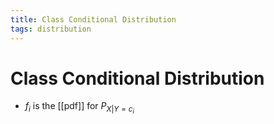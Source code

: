 ```yaml
---
title: Class Conditional Distribution
tags: distribution
---
```


# Class Conditional Distribution
- $f_{i}$ is the [[pdf]] for $P_{X|Y=c_{i}}$












































































